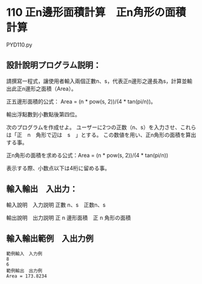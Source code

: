 # 110 正n邊形面積計算　正n角形の面積計算
PYD110.py
## 設計說明プログラム説明：
請撰寫一程式，讓使用者輸入兩個正數n、s，代表正n邊形之邊長為s，計算並輸出此正n邊形之面積（Area）。

正五邊形面積的公式： Area = (n * pow(s, 2))/(4 * tan(pi/n))。

輸出浮點數到小數點後第四位。

次のプログラムを作成せよ。
ユーザーに2つの正数（n、s）を入力させ、これらは「正　n　角形で辺は　s　」とする。
この数値を用い、正n角形の面積を算出する事。

正n角形の面積を求める公式：Area = (n * pow(s, 2))/(4 * tan(pi/n))

表示する際、小数点以下は4桁に留める事。

## 輸入輸出　入出力：
輸入說明　入力説明
正數 n、s　正数n、s

輸出說明　出力説明
正 n 邊形面積　正 n 角形の面積

## 輸入輸出範例　入出力例
```
範例輸入　入力例
8
6
範例輸出　出力例
Area = 173.8234
```
